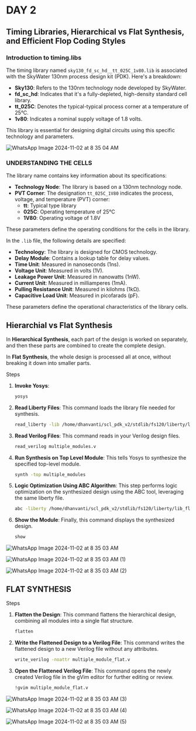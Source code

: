 # DAY 2
## Timing Libraries, Hierarchical vs Flat Synthesis, and Efficient Flop Coding Styles
### Introduction to timing.libs
The timing library named `sky130_fd_sc_hd__tt_025C_1v80.lib` is associated with the SkyWater 130nm process design kit (PDK). Here's a breakdown:

- **Sky130**: Refers to the 130nm technology node developed by SkyWater.
- **fd_sc_hd**: Indicates that it's a fully-depleted, high-density standard cell library.
- **tt_025C**: Denotes the typical-typical process corner at a temperature of 25°C.
- **1v80**: Indicates a nominal supply voltage of 1.8 volts.

This library is essential for designing digital circuits using this specific technology and parameters.

![WhatsApp Image 2024-11-02 at 8 35 04 AM](https://github.com/user-attachments/assets/ff945ccd-9920-4758-963b-97e9b0be30c7)

### UNDERSTANDING THE CELLS
The library name contains key information about its specifications:

- **Technology Node**: The library is based on a 130nm technology node.
- **PVT Corner**: The designation `tt_025C_1V80` indicates the process, voltage, and temperature (PVT) corner:
  - **tt**: Typical type library
  - **025C**: Operating temperature of 25°C
  - **1V80**: Operating voltage of 1.8V

These parameters define the operating conditions for the cells in the library.

In the `.lib` file, the following details are specified:

- **Technology**: The library is designed for CMOS technology.
- **Delay Module**: Contains a lookup table for delay values.
- **Time Unit**: Measured in nanoseconds (1ns).
- **Voltage Unit**: Measured in volts (1V).
- **Leakage Power Unit**: Measured in nanowatts (1nW).
- **Current Unit**: Measured in milliamperes (1mA).
- **Pulling Resistance Unit**: Measured in kilohms (1kΩ).
- **Capacitive Load Unit**: Measured in picofarads (pF).

These parameters define the operational characteristics of the library cells.

## Hierarchial vs Flat Synthesis

In **Hierarchical Synthesis**, each part of the design is worked on separately, and then these parts are combined to create the complete design. 

In **Flat Synthesis**, the whole design is processed all at once, without breaking it down into smaller parts. 

Steps

1. **Invoke Yosys**:
   ```bash
   yosys
   ```

2. **Read Liberty Files**:
   This command loads the library file needed for synthesis.
   ```bash
   read_liberty -lib /home/dhanvanti/scl_pdk_v2/stdlib/fs120/liberty/lib_flow_ff/tsl18fs120_scl_ff.lib
   ```

3. **Read Verilog Files**:
   This command reads in your Verilog design files.
   ```bash
   read_verilog multiple_modules.v
   ```

4. **Run Synthesis on Top Level Module**:
   This tells Yosys to synthesize the specified top-level module.
   ```bash
   synth -top multiple_modules
   ```

5. **Logic Optimization Using ABC Algorithm**:
   This step performs logic optimization on the synthesized design using the ABC tool, leveraging the same liberty file.
   ```bash
   abc -liberty /home/dhanvanti/scl_pdk_v2/stdlib/fs120/liberty/lib_flow_ff/tsl18fs120_scl_ff.lib
   ```

6. **Show the Module**:
   Finally, this command displays the synthesized design.
   ```bash
   show
   ```
![WhatsApp Image 2024-11-02 at 8 35 03 AM](https://github.com/user-attachments/assets/c353d49c-2214-4c92-80f6-ce3addeb993e)

![WhatsApp Image 2024-11-02 at 8 35 03 AM (1)](https://github.com/user-attachments/assets/f4878c53-8ac3-4c7b-aba5-e3d030ebd4a8)

![WhatsApp Image 2024-11-02 at 8 35 03 AM (2)](https://github.com/user-attachments/assets/08981d06-693b-487c-96a9-2aef9a491f94)

## FLAT SYNTHESIS
Steps


1. **Flatten the Design**:
   This command flattens the hierarchical design, combining all modules into a single flat structure.
   ```bash
   flatten
   ```

2. **Write the Flattened Design to a Verilog File**:
   This command writes the flattened design to a new Verilog file without any attributes.
   ```bash
   write_verilog -noattr multiple_module_flat.v
   ```

3. **Open the Flattened Verilog File**:
   This command opens the newly created Verilog file in the gVim editor for further editing or review.
   ```bash
   !gvim multiple_module_flat.v
   ```
![WhatsApp Image 2024-11-02 at 8 35 03 AM (3)](https://github.com/user-attachments/assets/f28bd7f2-98dd-4435-983e-ab13e3ec90eb)

![WhatsApp Image 2024-11-02 at 8 35 03 AM (4)](https://github.com/user-attachments/assets/331cc630-03ac-47fa-8ca3-d6372a1a8490)

![WhatsApp Image 2024-11-02 at 8 35 03 AM (5)](https://github.com/user-attachments/assets/c79afd97-8490-47de-91da-77e2700560af)




